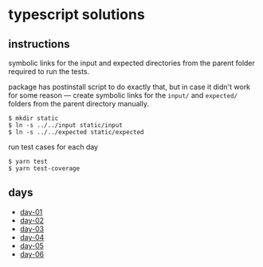 # typescript solutions

## instructions

symbolic links for the input and expected directories
from the parent folder required to run the tests.

package has postinstall script to do exactly that,
but in case it didn't work for some reason —
create symbolic links for the `input/` and `expected/` folders
from the parent directory manually.

```
$ mkdir static
$ ln -s ../../input static/input
$ ln -s ../../expected static/expected
```

run test cases for each day

```
$ yarn test
$ yarn test-coverage
```

## days

* [day-01](src/day-01/)
* [day-02](src/day-02/)
* [day-03](src/day-03/)
* [day-04](src/day-04/)
* [day-05](src/day-05/)
* [day-06](src/day-06/)
